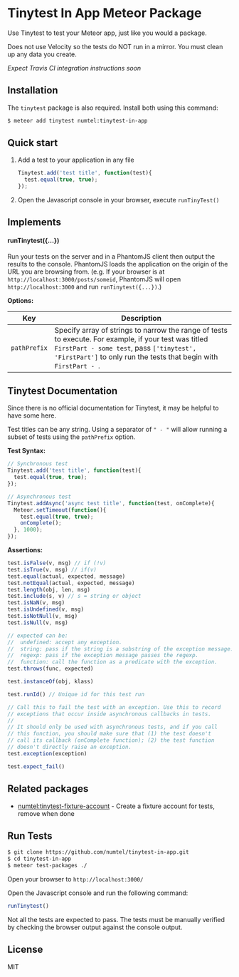 # Tinytest In App Meteor Package

Use Tinytest to test your Meteor app, just like you would a package.

Does not use Velocity so the tests do NOT run in a mirror. You must clean up
any data you create.

*Expect Travis CI integration instructions soon*

## Installation
The `tinytest` package is also required. Install both using this command:

```bash
$ meteor add tinytest numtel:tinytest-in-app
```

## Quick start

1. Add a test to your application in any file
    ```javascript
    Tinytest.add('test title', function(test){
      test.equal(true, true);
    });
    ```

2. Open the Javascript console in your browser, execute `runTinyTest()`

## Implements

#### runTinytest({...})

Run your tests on the server and in a PhantomJS client then output the results
to the console. PhantomJS loads the application on the origin of the URL you are
browsing from. (e.g. If your browser is at `http://localhost:3000/posts/someid`,
PhantomJS will open `http://localhost:3000` and run `runTinytest({...})`.)

**Options:**

Key    | Description
-------|----------------------------------------------------------------------
`pathPrefix` | Specify array of strings to narrow the range of tests to execute. For example, if your test was titled `FirstPart - some test`, pass `['tinytest', 'FirstPart']` to only run the tests that begin with `FirstPart - `.

## Tinytest Documentation

Since there is no official documentation for Tinytest, it may be helpful to have
some here.

Test titles can be any string. Using a separator of `" - "` will allow running
a subset of tests using the `pathPrefix` option.

**Test Syntax:**
```javascript
// Synchronous test
Tinytest.add('test title', function(test){
  test.equal(true, true);
});

// Asynchronous test
Tinytest.addAsync('async test title', function(test, onComplete){
  Meteor.setTimeout(function(){
    test.equal(true, true);
    onComplete();
  }, 1000);
});
```

**Assertions:**
```javascript
test.isFalse(v, msg) // if (!v)
test.isTrue(v, msg) // if(v)
test.equal(actual, expected, message)
test.notEqual(actual, expected, message)
test.length(obj, len, msg)
test.include(s, v) // s = string or object
test.isNaN(v, msg)
test.isUndefined(v, msg)
test.isNotNull(v, msg)
test.isNull(v, msg)

// expected can be:
//  undefined: accept any exception.
//  string: pass if the string is a substring of the exception message.
//  regexp: pass if the exception message passes the regexp.
//  function: call the function as a predicate with the exception.
test.throws(func, expected)

test.instanceOf(obj, klass)

test.runId() // Unique id for this test run

// Call this to fail the test with an exception. Use this to record
// exceptions that occur inside asynchronous callbacks in tests.
//
// It should only be used with asynchronous tests, and if you call
// this function, you should make sure that (1) the test doesn't
// call its callback (onComplete function); (2) the test function
// doesn't directly raise an exception.
test.exception(exception)

test.expect_fail()
```

## Related packages
* [numtel:tinytest-fixture-account](http://github.com/numtel/tinytest-fixture-account) - Create a fixture account for tests, remove when done

## Run Tests

```bash
$ git clone https://github.com/numtel/tinytest-in-app.git
$ cd tinytest-in-app
$ meteor test-packages ./
```

Open your browser to `http://localhost:3000/`

Open the Javascript console and run the following command:

```javascript
runTinytest()
```

Not all the tests are expected to pass. The tests must be manually verified by
checking the browser output against the console output.


## License

MIT
